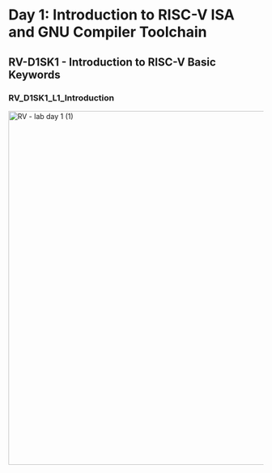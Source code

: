 
# Day 1: Introduction to RISC-V ISA and GNU Compiler Toolchain

## RV-D1SK1 - Introduction to RISC-V Basic Keywords

### RV_D1SK1_L1_Introduction

<img width="699" alt="RV - lab day 1 (1)" src="https://github.com/user-attachments/assets/5400e70c-1c04-451a-81c7-88104457148d" />

